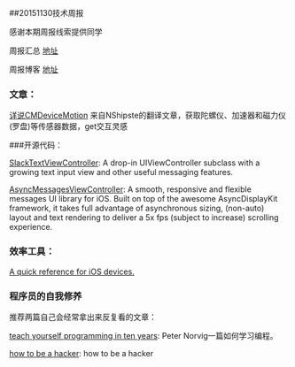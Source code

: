 ##20151130技术周报

感谢本期周报线索提供同学

周报汇总 [地址](https://github.com/BaiduHiDeviOS/iOS-Tech-Weekly)

周报博客 [地址](http://baiduhidevios.github.io/)

### 文章：
[详说CMDeviceMotion](http://www.cocoachina.com/ios/20141103/10111.html) 来自NShipste的翻译文章，获取陀螺仪、加速器和磁力仪(罗盘)等传感器数据，get交互灵感

###开源代码：

[SlackTextViewController](https://github.com/slackhq/SlackTextViewController): A drop-in UIViewController subclass with a growing text input view and other useful messaging features.

[AsyncMessagesViewController](https://github.com/nguyenhuy/AsyncMessagesViewController): A smooth, responsive and flexible messages UI library for iOS. Built on top of the awesome AsyncDisplayKit framework, it takes full advantage of asynchronous sizing, (non-auto) layout and text rendering to deliver a 5x fps (subject to increase) scrolling experience.

### 效率工具：
[A quick reference for iOS devices.](http://iosres.com/)

### 程序员的自我修养

推荐两篇自己会经常拿出来反复看的文章：

[teach yourself programming in ten years](http://norvig.com/21-days.html): Peter Norvig一篇如何学习编程。

[how to be a hacker](http://www.catb.org/esr/faqs/hacker-howto.html): how to be a hacker
